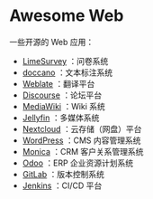 # Awesome Web

一些开源的 Web 应用：

- [LimeSurvey](https://github.com/LimeSurvey/LimeSurvey) ：问卷系统
- [doccano](https://github.com/doccano/doccano) ：文本标注系统
- [Weblate](https://github.com/WeblateOrg/weblate) ：翻译平台
- [Discourse](https://github.com/discourse/discourse) ：论坛平台
- [MediaWiki](https://github.com/wikimedia/mediawiki) ：Wiki 系统
- [Jellyfin](https://github.com/jellyfin/jellyfin) ：多媒体系统
- [Nextcloud](https://github.com/nextcloud/server) ：云存储（网盘）平台
- [WordPress](https://github.com/WordPress/WordPress) ：CMS 内容管理系统
- [Monica](https://github.com/monicahq/monica) ：CRM 客户关系管理系统
- [Odoo](https://github.com/odoo/odoo) ：ERP 企业资源计划系统
- [GitLab](https://gitlab.com/gitlab-org/gitlab) ：版本控制系统
- [Jenkins](https://github.com/jenkinsci/jenkins) ：CI/CD 平台
